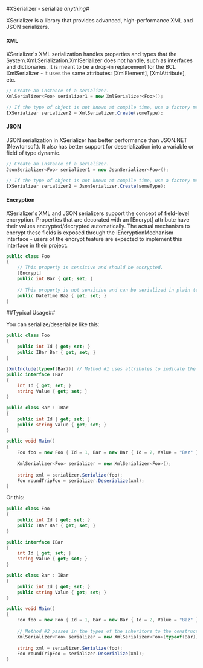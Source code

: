 #XSerializer - serialize *anything*#


XSerializer is a library that provides advanced, high-performance XML and JSON serializers.

#### XML

XSerializer's XML serialization handles properties and types that the System.Xml.Serialization.XmlSerializer does not handle, such as interfaces and dictionaries. It is meant to be a drop-in replacement for the BCL XmlSerializer - it uses the same attributes: [XmlElement], [XmlAttribute], etc.

```c#
// Create an instance of a serializer.
XmlSerializer<Foo> serializer1 = new XmlSerializer<Foo>();

// If the type of object is not known at compile time, use a factory method.
IXSerializer serializer2 = XmlSerializer.Create(someType);
```

#### JSON

JSON serialization in XSerializer has better performance than JSON.NET (Newtonsoft). It also has better support for deserialization into a variable or field of type dynamic.

```c#
// Create an instance of a serializer.
JsonSerializer<Foo> serializer1 = new JsonSerializer<Foo>();

// If the type of object is not known at compile time, use a factory method.
IXSerializer serializer2 = JsonSerializer.Create(someType);
```

#### Encryption

XSerializer's XML and JSON serializers support the concept of field-level encryption. Properties that are decorated with an [Encrypt] attribute have their values encrypted/decrypted automatically. The actual mechanism to encrypt these fields is exposed through the IEncryptionMechanism interface - users of the encrypt feature are expected to implement this interface in their project.

```c#
public class Foo
{
    // This property is sensitive and should be encrypted.
    [Encrypt]
    public int Bar { get; set; }
    
    // This property is not sensitive and can be serialized in plain text.
    public DateTime Baz { get; set; }
}
```

##Typical Usage##

You can serialize/deserialize like this:

```C#
public class Foo
{
    public int Id { get; set; }
    public IBar Bar { get; set; }
}

[XmlInclude(typeof(Bar))] // Method #1 uses attributes to indicate the inheritors of the interface.
public interface IBar
{
    int Id { get; set; }
    string Value { get; set; }
}

public class Bar : IBar
{
    public int Id { get; set; }
    public string Value { get; set; }
}

public void Main()
{
    Foo foo = new Foo { Id = 1, Bar = new Bar { Id = 2, Value = "Baz" } };
    
    XmlSerializer<Foo> serializer = new XmlSerializer<Foo>();
    
    string xml = serializer.Serialize(foo);
    Foo roundTripFoo = serializer.Deserialize(xml);
}
```

Or this:

```C#
public class Foo
{
    public int Id { get; set; }
    public IBar Bar { get; set; }
}

public interface IBar
{
    int Id { get; set; }
    string Value { get; set; }
}

public class Bar : IBar
{
    public int Id { get; set; }
    public string Value { get; set; }
}

public void Main()
{
    Foo foo = new Foo { Id = 1, Bar = new Bar { Id = 2, Value = "Baz" } };
    
    // Method #2 passes in the types of the inheritors to the constructor.
    XmlSerializer<Foo> serializer = new XmlSerializer<Foo>(typeof(Bar));
    
    string xml = serializer.Serialize(foo);
    Foo roundTripFoo = serializer.Deserialize(xml);
}
```
